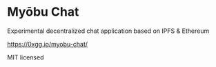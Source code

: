 # Myōbu Chat

Experimental decentralized chat application based on IPFS & Ethereum

https://0xgg.io/myobu-chat/

MIT licensed
